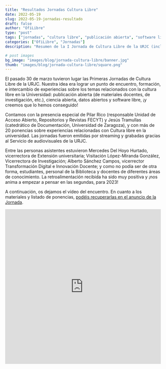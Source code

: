 ```yaml
---
title: "Resultados Jornadas Cultura Libre"
date: 2022-05-19
slug: 2022-05-19-jornadas-resultado
draft: false
author: "OfiLibre"
type: "post"
tags: ["jornadas", "cultura libre", "publicación abierta", "software libre", "URJC"]
categories: ["OfiLibre", "Jornadas"]
description: "Resumen de la I Jornada de Cultura Libre de la URJC (incluyendo video de las presentaciones)."

# post images 
bg_image: "images/blog/jornada-cultura-libre/banner.jpg"
thumb: "images/blog/jornada-cultura-libre/square.png"
---
```



El pasado 30 de marzo tuvieron lugar las Primeras Jornadas de Cultura Libre de la URJC. Nuestra idea era lograr un punto de encuentro, formación, e intercambio de experiencias sobre los temas relacionados con la cultura libre en la Universidad: publicación abierta (de materiales docentes, de investigación, etc.), ciencia abierta, datos abiertos y software libre, ¡y creemos que lo hemos conseguido!

Contamos con la presencia especial de Pilar Rico (responsable Unidad de Acceso Abierto, Repositorios y Revistas FECYT) y Jesús Tramullas (catedrático de Documentación, Universidad de Zaragoza), y con más de 20 ponencias sobre experiencias relacionadas con Cultura libre en la universidad. Las jornadas fueron emitidas por streaming y grabadas gracias al Servicio de audiovisuales de la URJC. 

Entre las personas asistentes estuvieron Mercedes Del Hoyo Hurtado, vicerrectora de Extensión universitaria; Visitación López-Miranda González, Vicerrectora de Investigación; Alberto Sánchez Campos, vicerrector Transformación Digital e Innovación Docente; y como no podía ser de otra forma, estudiantes, personal de la Biblioteca y docentes de diferentes áreas de conocimiento. La retroalimentación recibida ha sido muy positiva y ¡nos anima a empezar a pensar en las segundas, para 2023!

A continuación, os dejamos el vídeo del encuentro. En cuanto a los materiales y listado de ponencias, [podéis recuperarlas en el anuncio de la Jornada](/blog/jornadas-cultura-libre/#detalle-y-materiales-de-ponencias).

<iframe src='https://tv.urjc.es/iframe/626bfdadd3b334bb231e753c' id='pumukitiframe' frameborder='0' border='0' width='100%' height='500px' allowfullscreen></iframe>
